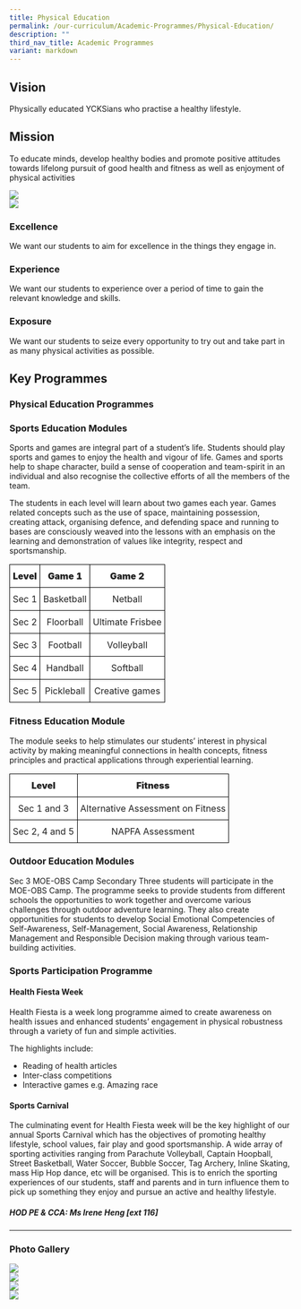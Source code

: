 ```yaml
---
title: Physical Education
permalink: /our-curriculum/Academic-Programmes/Physical-Education/
description: ""
third_nav_title: Academic Programmes
variant: markdown
---
```

##  **Vision**
Physically educated YCKSians who practise a healthy lifestyle.&nbsp;

  

## **Mission**

To educate minds, develop healthy bodies and promote positive attitudes towards lifelong pursuit of good health and fitness as well as enjoyment of physical activities

![](/images/Our%20Curriculum/Academic%20Programmes/Physical%20Education/P2.gif)
![](/images/Our%20Curriculum/Academic%20Programmes/Physical%20Education/P3.gif)

###  Excellence
We want our students to aim for excellence in the things they engage in.&nbsp;

### Experience
We want our students to experience over a period of time to gain the relevant knowledge and skills.

### Exposure
We want our students to seize every opportunity to try out and take part in as many physical activities as possible.&nbsp;

  

## **Key Programmes**
### **Physical Education Programmes**



### Sports Education Modules

Sports and games are integral part of a student’s life. Students should play sports and games to enjoy the health and vigour of life. Games and sports help to shape character, build a sense of cooperation and team-spirit in an individual and also recognise the collective efforts of all the members of the team.&nbsp;  

The students in each level will learn about two games each year. Games related concepts such as the use of space, maintaining possession, creating attack, organising defence, and defending space and running to bases are consciously weaved into the lessons with an emphasis on the learning and demonstration of values like integrity, respect and sportsmanship.

<style type="text/css">
.tg  {border-collapse:collapse;border-spacing:0;}
.tg td{border-color:black;border-style:solid;border-width:1px;
  overflow:hidden;padding:10px 5px;word-break:normal;}
.tg th{border-color:black;border-style:solid;border-width:1px;
  font-weight:normal;overflow:hidden;padding:10px 5px;word-break:normal;}
.tg .tg-4ufn{background-color:#FFF;color:#222;font-weight:bold;text-align:center;vertical-align:top}
.tg .tg-lygy{background-color:#FFF;color:#222;text-align:center;vertical-align:top}
</style>
<table class="tg">
<thead>
  <tr>
    <th class="tg-4ufn"><span style="font-weight:bolder">Level</span></th>
    <th class="tg-4ufn"><span style="font-weight:bolder">Game 1</span></th>
    <th class="tg-4ufn"><span style="font-weight:bolder">Game 2</span></th>
  </tr>
</thead>
<tbody>
  <tr>
    <td class="tg-lygy">Sec 1</td>
    <td class="tg-lygy">Basketball</td>
    <td class="tg-lygy">Netball</td>
  </tr>
  <tr>
    <td class="tg-lygy">Sec 2</td>
    <td class="tg-lygy">Floorball</td>
    <td class="tg-lygy">Ultimate Frisbee</td>
  </tr>
  <tr>
    <td class="tg-lygy">Sec 3</td>
    <td class="tg-lygy">Football</td>
    <td class="tg-lygy">Volleyball</td>
  </tr>
  <tr>
    <td class="tg-lygy">Sec 4</td>
    <td class="tg-lygy">Handball</td>
    <td class="tg-lygy">Softball</td>
  </tr>
  <tr>
    <td class="tg-lygy">Sec 5</td>
    <td class="tg-lygy">Pickleball</td>
    <td class="tg-lygy">Creative games</td>
  </tr>
</tbody>
</table>

### Fitness Education Module

The module seeks to help stimulates our students’ interest in physical activity by making meaningful connections in health concepts, fitness principles and practical applications through experiential learning.

<style type="text/css">
.tg  {border-collapse:collapse;border-spacing:0;}
.tg td{border-color:black;border-style:solid;border-width:1px;
  overflow:hidden;padding:10px 5px;word-break:normal;}
.tg th{border-color:black;border-style:solid;border-width:1px;
  font-weight:normal;overflow:hidden;padding:10px 5px;word-break:normal;}
.tg .tg-4ufn{background-color:#FFF;color:#222;font-weight:bold;text-align:center;vertical-align:top}
.tg .tg-lygy{background-color:#FFF;color:#222;text-align:center;vertical-align:top}
</style>
<table class="tg">
<thead>
  <tr>
    <th class="tg-4ufn"><span style="font-weight:bolder">Level</span></th>
    <th class="tg-4ufn"><span style="font-weight:bolder">Fitness</span></th>
  </tr>
</thead>
<tbody>
  <tr>
    <td class="tg-lygy">Sec 1 and 3</td>
    <td class="tg-lygy">Alternative Assessment on Fitness</td>
  </tr>
  <tr>
    <td class="tg-lygy">Sec 2, 4 and 5</td>
    <td class="tg-lygy">NAPFA Assessment</td>
  </tr>
</tbody>
</table>

### Outdoor Education Modules

Sec 3 MOE-OBS Camp Secondary Three students will participate in the MOE-OBS Camp. The programme seeks to provide students from different schools the opportunities to work together and overcome various challenges through outdoor adventure learning. They also create opportunities for students to develop Social Emotional Competencies of Self-Awareness, Self-Management, Social Awareness, Relationship Management and Responsible Decision making through various team-building activities.

### Sports Participation Programme

  

#### Health Fiesta Week
Health Fiesta is a week long programme aimed to create awareness on health issues and enhanced students’ engagement in physical robustness through a variety of fun and simple activities.&nbsp;

The highlights include:
<ul>
	<li>Reading of health articles  </li>
	<li>Inter-class competitions&nbsp;  </li>
	<li>Interactive games e.g. Amazing race&nbsp; </li>

 </ul>

#### Sports Carnival
The culminating event for Health Fiesta week will be the key highlight of our annual Sports Carnival which has the objectives of promoting healthy lifestyle, school values, fair play and good sportsmanship. A wide array of sporting activities ranging from Parachute Volleyball, Captain Hoopball, Street Basketball, Water Soccer, Bubble Soccer, Tag Archery, Inline Skating, mass Hip Hop dance, etc will be organised. This is to enrich the sporting experiences of our students, staff and parents and in turn influence them to pick up something they enjoy and pursue an active and healthy lifestyle.



##### HOD PE &amp; CCA: Ms Irene Heng \[ext 116\]
---

### **Photo Gallery**

![](/images/Our%20Curriculum/Academic%20Programmes/Physical%20Education/P5.png)
![](/images/Our%20Curriculum/Academic%20Programmes/Physical%20Education/P6.png)
![](/images/Our%20Curriculum/Academic%20Programmes/Physical%20Education/P7.png)
![](/images/Our%20Curriculum/Academic%20Programmes/Physical%20Education/P8.png)

<style>
@charset "UTF-8";

canvas,
img,
picture,
svg,
video {
    display: block;
    max-width: 100%
}

button,
input,
select,
textarea {
    font: inherit
}

h1,
h2,
h3,
h4,
h5,
h6,
p {
    overflow-wrap: break-word
}

#__next,
#root {
    isolation: isolate
}
	
blockquote {
    position: relative;
    font-family: 'Helvetica Neue', 'Georgia', 'Garamond', 'Times New Roman', serif;
    font-size: 1.5rem;
    line-height: 2em;
    font-style: italic;
}
img {
    font-style: italic;
    vertical-align: middle;
    background-repeat: no-repeat;
    background-size: cover
}

details {
    max-width: 100ch;
    background-color: inherit;
    border-radius: 1rem;
	  margin-bottom: 2.5rem;
    box-shadow: 0 .05rem .05rem rgba(0, 0, 0, .05)
}

details summary {
    display: flex;
    align-items: center;
    justify-content: space-between;
    font-weight: 400;
    font-size: 2.75rem;
	  margin-bottom: 1.5rem;
    transition: margin-bottom .5s ease;
    position: relative
}

details summary::-webkit-details-marker,
details summary::marker {
    content: " ";
    display: none
}

details summary::after {
    content: "+";
    font-size: 1.5rem;
    font-weight: 500;
    margin-right: .8rem;
    cursor: pointer;
    background-color: rgba(255, 195, 5, .25);
    padding: .75rem;
    display: grid;
    place-content: center;
    aspect-ratio: 1;
    line-height: 0;
    position: absolute;
    top: .5rem;
    right: -1.5rem;
    border-radius: 50%
}

details :not(summary) {
    animation-name: fade;
    animation-duration: .5s
}

details[open] summary {
    margin-bottom: 1.5rem
}

details[open] summary::after {
    content: "×"
}

@keyframes fade {
    0% {
        opacity: 0
    }

    2.5% {
        opacity: .02
    }

    5% {
        opacity: .05
    }

    10% {
        opacity: .1
    }

    25% {
        opacity: .25
    }

    60% {
        opacity: .6
    }

    100% {
        opacity: 1
    }
}
	
/* Basic carousel styling */
      .carousel {
        width: 100%;
        height: 55vh;
        /* 50% of the viewport height */
        overflow: hidden;
        position: relative;
        display: flex;
        justify-content: center;
        align-items: center;
        scroll-snap-type: x mandatory;
      }

      .images {
        display: flex;
        width: 600%; /* Changed from 400% to accommodate the extra image */
        animation: scroller 40s infinite alternate ease-in-out;
        /* Increased duration to 40s for smoother transition */
      }


/* Keyframe animation for 7 images */
@keyframes scroller {
    0%, 14.29% {
        transform: translate3d(0, 0, 0); /* Show the 1st image */
        opacity: 1;
    }
    14.29%, 28.58% {
        transform: translate3d(-100%, 0, 0); /* Show the 2nd image */
        opacity: 1;
    }
    28.58%, 42.87% {
        transform: translate3d(-200%, 0, 0); /* Show the 3rd image */
        opacity: 1;
    }
    42.87%, 57.16% {
        transform: translate3d(-300%, 0, 0); /* Show the 4th image */
        opacity: 1;
    }
    57.16%, 71.45% {
        transform: translate3d(-400%, 0, 0); /* Show the 5th image */
        opacity: 1;
    }
    71.45%, 85.74% {
        transform: translate3d(-500%, 0, 0); /* Show the 6th image */
        opacity: 1;
    }
    85.74%, 100% {
        transform: translate3d(-600%, 0, 0); /* Show the 7th image */
        opacity: 1;
    }
}

      .carousel:hover .images {
        animation-play-state: paused;
      }

      .images img {
        scroll-snap-align: center;
        /*padding-left: 20px;
        padding-right: 20px;*/
        max-width: 100%;
        /* This ensures each image takes up the full width of the carousel */
        height: 100%;
        object-fit: contain;
        flex-shrink: 0;
        /* Prevents the images from shrinking */
      }
</style>